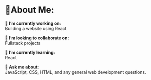 # 💫About Me:
<strong>🔭 I’m currently working on:</strong>
<br>
Building a website using React

<strong>👯 I’m looking to collaborate on:</strong>
<br>
Fullstack projects

<strong>🌱 I’m currently learning:</strong>
<br>
React

<strong>💬 Ask me about:</strong>
<br>
JavaScript, CSS, HTML, and any general web development questions.
<!--
**DevNinjaX/DevNinJaX** is a ✨ _special_ ✨ repository because its `README.md` (this file) appears on your GitHub profile.

Here are some ideas to get you started:

- 🔭 I’m currently working on ...
- 🌱 I’m currently learning ...
- 👯 I’m looking to collaborate on ...
- 🤔 I’m looking for help with ...
- 💬 Ask me about ...
- 📫 How to reach me: ...
- 😄 Pronouns: ...
- ⚡ Fun fact: ...
-->
